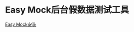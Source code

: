# Easy Mock后台假数据测试工具
[Easy Mock安装](https://github.com/hlwLianwei/docs/blob/master/Windows/部署说明.txt)

